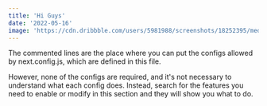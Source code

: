 ```yaml
---
title: 'Hi Guys'
date: '2022-05-16'
image: 'https://cdn.dribbble.com/users/5981988/screenshots/18252395/media/794a940cca2a670133dd575a72e3c2c7.png?compress=1&resize=400x300&vertical=top'
---
```


The commented lines are the place where you can put the configs allowed by next.config.js, which are defined in this file.

However, none of the configs are required, and it's not necessary to understand what each config does. Instead, search for the features you need to enable or modify in this section and they will show you what to do.
